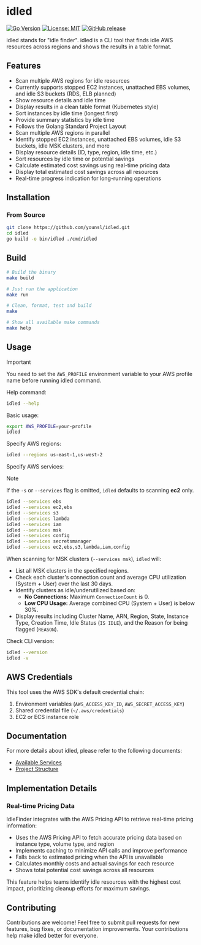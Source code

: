 # idled

[![Go Version](https://img.shields.io/badge/Go-1.24-blue?style=flat-square&color=black&logo=go&logoColor=white)](https://golang.org/)
[![License: MIT](https://img.shields.io/badge/License-MIT-yellow.svg?style=flat-square&color=black)](LICENSE)
[![GitHub release](https://img.shields.io/github/v/release/younsl/idled?style=flat-square&color=black&logo=github&logoColor=white&label=release)](https://github.com/younsl/idled/releases)

idled stands for "idle finder". idled is a CLI tool that finds idle AWS resources across regions and shows the results in a table format.

## Features

- Scan multiple AWS regions for idle resources
- Currently supports stopped EC2 instances, unattached EBS volumes, and idle S3 buckets (RDS, ELB planned)
- Show resource details and idle time
- Display results in a clean table format (Kubernetes style)
- Sort instances by idle time (longest first)
- Provide summary statistics by idle time
- Follows the Golang Standard Project Layout
- Scan multiple AWS regions in parallel
- Identify stopped EC2 instances, unattached EBS volumes, idle S3 buckets, idle MSK clusters, and more
- Display resource details (ID, type, region, idle time, etc.)
- Sort resources by idle time or potential savings
- Calculate estimated cost savings using real-time pricing data
- Display total estimated cost savings across all resources
- Real-time progress indication for long-running operations

## Installation

### From Source

```bash
git clone https://github.com/younsl/idled.git
cd idled
go build -o bin/idled ./cmd/idled
```

## Build

```bash
# Build the binary
make build

# Just run the application
make run

# Clean, format, test and build
make

# Show all available make commands
make help
```

## Usage

> [!IMPORTANT]
> You need to set the `AWS_PROFILE` environment variable to your AWS profile name before running idled command.

Help command:

```bash
idled --help
```

Basic usage:

```bash
export AWS_PROFILE=your-profile
idled
```

Specify AWS regions:

```bash
idled --regions us-east-1,us-west-2
```

Specify AWS services:

> [!NOTE]
> If the `-s` or `--services` flag is omitted, `idled` defaults to scanning **ec2** only.

```bash
idled --services ebs
idled --services ec2,ebs
idled --services s3
idled --services lambda
idled --services iam
idled --services msk
idled --services config
idled --services secretsmanager
idled --services ec2,ebs,s3,lambda,iam,config
```

When scanning for MSK clusters (`--services msk`), `idled` will:
- List all MSK clusters in the specified regions.
- Check each cluster's connection count and average CPU utilization (System + User) over the last 30 days.
- Identify clusters as idle/underutilized based on:
    - **No Connections:** Maximum `ConnectionCount` is 0.
    - **Low CPU Usage:** Average combined CPU (System + User) is below 30%.
- Display results including Cluster Name, ARN, Region, State, Instance Type, Creation Time, Idle Status (`IS IDLE`), and the Reason for being flagged (`REASON`).

Check CLI version:

```bash
idled --version
idled -v
```

## AWS Credentials

This tool uses the AWS SDK's default credential chain:

1. Environment variables (`AWS_ACCESS_KEY_ID`, `AWS_SECRET_ACCESS_KEY`)
2. Shared credential file (`~/.aws/credentials`)
3. EC2 or ECS instance role

## Documentation

For more details about idled, please refer to the following documents:

- [Available Services](docs/available-services.md)
- [Project Structure](docs/project-structure.md)

## Implementation Details

### Real-time Pricing Data

IdleFinder integrates with the AWS Pricing API to retrieve real-time pricing information:

- Uses the AWS Pricing API to fetch accurate pricing data based on instance type, volume type, and region
- Implements caching to minimize API calls and improve performance
- Falls back to estimated pricing when the API is unavailable
- Calculates monthly costs and actual savings for each resource
- Shows total potential cost savings across all resources

This feature helps teams identify idle resources with the highest cost impact, prioritizing cleanup efforts for maximum savings.

## Contributing

Contributions are welcome! Feel free to submit pull requests for new features, bug fixes, or documentation improvements. Your contributions help make idled better for everyone.
